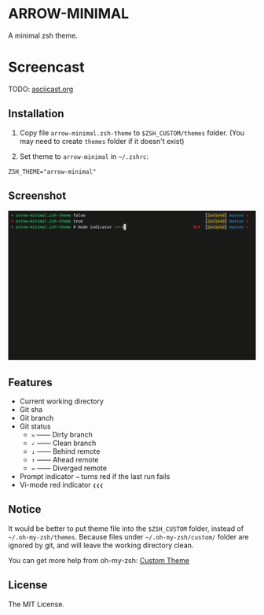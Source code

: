 # ARROW-MINIMAL
A minimal zsh theme.

# Screencast
TODO: [asciicast.org](https://asciicast.org/)

## Installation
1. Copy file `arrow-minimal.zsh-theme` to `$ZSH_CUSTOM/themes` folder.
(You may need to create `themes` folder if it doesn't exist)

2. Set theme to `arrow-minimal` in `~/.zshrc`:
```
ZSH_THEME="arrow-minimal"
```

## Screenshot
![screenshot](img/screenshot.png)

## Features
* Current working directory
* Git sha 
* Git branch
* Git status
    * `𐄂` —— Dirty branch
    * `✓` —— Clean branch
    * `↓` —— Behind remote
    * `↑` —— Ahead remote
    * `↔` —— Diverged remote
* Prompt indicator `→` turns red if the last run fails
* Vi-mode red indicator `❮❮❮`

## Notice
It would be better to put theme file into the `$ZSH_CUSTOM` folder, instead of
`~/.oh-my-zsh/themes`.
Because files under `~/.oh-my-zsh/custom/` folder are ignored by git, and will
leave the working directory clean.

You can get more help from oh-my-zsh:
[Custom Theme](https://github.com/robbyrussell/oh-my-zsh/wiki/Customization#overriding-and-adding-themes)

## License
The MIT License.
